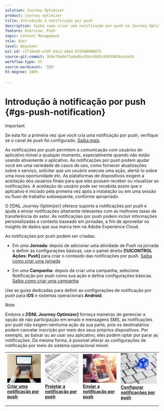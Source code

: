 ```yaml
---
solution: Journey Optimizer
product: journey optimizer
title: Introdução à notificação por push
description: Saiba como criar uma notificação por push no Journey Optimizer
feature: Overview, Push
topic: Content Management
role: User
level: Beginner
exl-id: c1f16edd-efdf-41c2-a0ad-5f55009008f5
source-git-commit: 364e78e0ef3a9e8bcd54c4983c0503863bce1e34
workflow-type: ht
source-wordcount: '323'
ht-degree: 100%

---
```


# Introdução à notificação por push {#gs-push-notification}

>[!IMPORTANT]
>
>Se esta for a primeira vez que você cria uma notificação por push, verifique se o canal de push foi configurado. [Saiba mais](push-gs.md).

As notificações por push permitem a comunicação com usuários do aplicativo móvel a qualquer momento, especialmente quando não estão usando ativamente o aplicativo. As notificações por push podem ajudar você em uma variedade de casos de uso, como fornecer atualizações sobre o serviço, solicitar que um usuário execute uma ação, alertá-lo sobre uma nova oportunidade etc. As plataformas de dispositivos exigem a aceitação dos usuários finais para que eles possam receber ou visualizar as notificações. A aceitação do usuário pode ser recebida assim que o aplicativo é iniciado pela primeira vez após a instalação ou em uma sessão ou fluxo de trabalho subsequente, conforme apropriado.

O [!DNL Journey Optimizer] oferece suporte a notificações por push e ajuda a enviar notificações altamente relevantes com as melhores taxas de transferência do setor. As notificações por push podem incluir informações personalizadas e contexto baseado em jornadas, a fim de aproveitar os insights de dados que sua marca tem na Adobe Experience Cloud.

As notificações por push podem ser criadas:

* Em uma **Jornada**: depois de adicionar uma atividade de Push na jornada e definir as configurações básicas, use o painel direito **[!UICONTROL Ações: Push]** para criar o conteúdo das notificações por push. [Saiba como criar uma jornada](../building-journeys/journey-gs.md)

* Em uma **Campanha**: depois de criar uma campanha, selecione Notificação por push como sua ação e defina configurações básicas. [Saiba como criar uma campanha](../campaigns/create-campaign.md#configure)

Use as guias dedicadas para definir as configurações de notificação por push para **iOS** e sistemas operacionais **Android**.

>[!NOTE]
>
>Embora o **[!DNL Journey Optimizer]** forneça maneiras de gerenciar a opção de não participação em emails e mensagens SMS, as notificações por push não exigem nenhuma ação da sua parte, pois os destinatários podem cancelar inscrição por meio dos seus próprios dispositivos. Por exemplo, ao baixar ou ao usar seu aplicativo, eles podem optar por parar as notificações. Da mesma forma, é possível alterar as configurações de notificação por meio do sistema operacional móvel.

<table style="table-layout:fixed"><tr style="border: 0;">
<td>
<a href="create-push.md">
<img alt="Cliente potencial" src="../assets/do-not-localize/push-create.jpeg">
</a>
<div><a href="create-push.md"><strong>Criar uma notificação por push</strong>
</div>
<p>
</td>
<td>
<a href="design-push.md">
<img alt="Pouco frequentes" src="../assets/do-not-localize/push-design.jpg">
</a>
<div>
<a href="design-push.md"><strong>Projetar a notificação por push</strong></a>
</div>
<p></td>
<td>
<a href="send-push.md">
<img alt="Validação" src="../assets/do-not-localize/push-sending.jpg">
</a>
<div>
<a href="send-push.md"><strong>Enviar a notificação por push</strong></a>
</div>
<p>
</td>
<td>
<a href="push-gs.md">
<img alt="Validação" src="../assets/do-not-localize/push-config.jpg">
</a>
<div>
<a href="push-gs.md"><strong>Configurar notificações por push</strong></a>
</div>
<p>
</td>
</tr></table>
